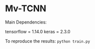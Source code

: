 # Mv-TCNN

Main Dependencies:

tensorflow = 1.14.0
keras = 2.3.0

To reproduce the results:
```python train.py```
